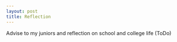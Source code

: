 ```yaml
---
layout: post
title: Reflection
---
```


Advise to my juniors and reflection on school and college life (ToDo)